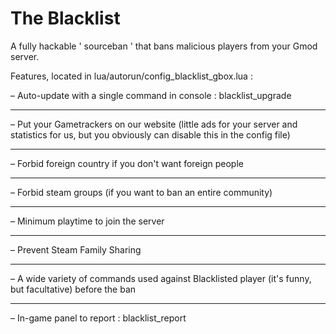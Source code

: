 # The Blacklist
A fully hackable ' sourceban ' that bans malicious players from your Gmod server.

Features, located in lua/autorun/config\_blacklist_gbox.lua :

– Auto-update with a single command in console : 
blacklist_upgrade
__________________________________
– Put your Gametrackers on our website (little ads for your server and statistics for us, but you obviously can disable this in the config file)
__________________________________
– Forbid foreign country if you don't want foreign people
__________________________________
– Forbid steam groups (if you want to ban an entire community)
__________________________________
– Minimum playtime to join the server 
__________________________________
– Prevent Steam Family Sharing
__________________________________
– A wide variety of commands used against Blacklisted player (it's funny, but facultative) before the ban
__________________________________
– In-game panel to report : 
blacklist_report
